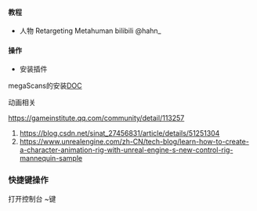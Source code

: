#### 教程

- 人物 Retargeting Metahuman bilibili @hahn_

#### 操作

- 安装插件

megaScans的安装[DOC](https://help.quixel.com/hc/en-us/articles/360005623918-Installing-the-Megascans-Plugin-for-UE4-on-MacOS)

动画相关

https://gameinstitute.qq.com/community/detail/113257
1.	https://blog.csdn.net/sinat_27456831/article/details/51251304
2.	https://www.unrealengine.com/zh-CN/tech-blog/learn-how-to-create-a-character-animation-rig-with-unreal-engine-s-new-control-rig-mannequin-sample

### 快捷键操作

打开控制台 ~键
